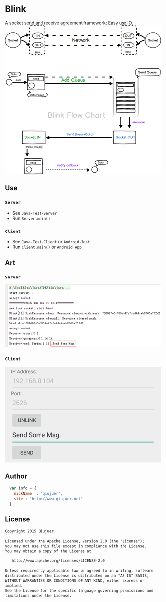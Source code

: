 # Blink
A socket send and receive agreement framework; Easy use IO.
![FlowChart](Art/FlowChart.png)


## Use
### `Server`
* See `Java-Test-Server`
* Run `Server.main()`


### `Client`
* See `Java-Test-Client` or `Android-Test`
* Run `Client.main()` or `Android App`


## Art
### `Server`
![Server](Art/Server.png)

### `Client`
![Client](Art/Client.png)

## Author

```javascript
  var info = {
    nickName  : "qiujuer",
    site : "http://www.qiujuer.net"
  }
```


License
--------

    Copyright 2015 Qiujuer.

    Licensed under the Apache License, Version 2.0 (the "License");
    you may not use this file except in compliance with the License.
    You may obtain a copy of the License at

       http://www.apache.org/licenses/LICENSE-2.0

    Unless required by applicable law or agreed to in writing, software
    distributed under the License is distributed on an "AS IS" BASIS,
    WITHOUT WARRANTIES OR CONDITIONS OF ANY KIND, either express or implied.
    See the License for the specific language governing permissions and
    limitations under the License.

